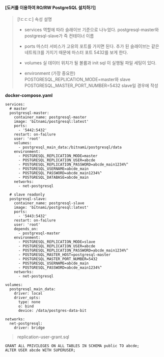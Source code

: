 #### [도커를 이용하여 RO/RW PostgreSQL 설치하기]

> [!ㄷㄷㄷ] 속성 설명
> 
> - services
역할에 따라 슬래이브 기준으로 나누었다. 
postgresql-master와 postgresql-slave가 즉 컨테이너 이름
> - ports
>   마스터 서비스가 고유의 포트를 가지면 된다.  추가 된 슬래이브는 같은 네트워크를 가지기 때문에 마스터 포트 5432를 보게 한다.
> 
> - volumes
>   실 데이터 위치가 될 볼륨과 init sql 이 실행될 파일 세팅이 있다.
> - environment (가장 중요한)
>   POSTGRESQL_REPLICATION_MODE=master와 slave
>   POSTGRESQL_MASTER_PORT_NUMBER=5432 slave일 경우에 작성
>   

**docker-compose.yaml**
``` Shell
services:
  # master
  postgresql-master:
    container_name: postgresql-master
    image: 'bitnami/postgresql:latest'
    ports:
      - '5442:5432'
    restart: on-failure
    user: 'root'
    volumes:
      - postgresql_main_data:/bitnami/postgresql/data
    environment:
      - POSTGRESQL_REPLICATION_MODE=master
      - POSTGRESQL_REPLICATION_USER=abcde
      - POSTGRESQL_REPLICATION_PASSWORD=abcde_main1234%^
      - POSTGRESQL_USERNAME=abcde_main
      - POSTGRESQL_PASSWORD=abcde_main1234%^
      - POSTGRESQL_DATABASE=abcde_main
    networks:
      - net-postgresql

  # slave readonly
  postgresql-slave:
    container_name: postgresql-slave
    image: 'bitnami/postgresql:latest'
    ports:
      - '5443:5432'
    restart: on-failure
    user: 'root'
    depends_on:
      - postgresql-master
    environment:
      - POSTGRESQL_REPLICATION_MODE=slave
      - POSTGRESQL_REPLICATION_USER=abcde
      - POSTGRESQL_REPLICATION_PASSWORD=abcde_main1234%^
      - POSTGRESQL_MASTER_HOST=postgresql-master
      - POSTGRESQL_MASTER_PORT_NUMBER=5432
      - POSTGRESQL_USERNAME=abcde_main
      - POSTGRESQL_PASSWORD=abcde_main1234%^
    networks:
      - net-postgresql

volumes:
  postgresql_main_data:
    driver: local
    driver_opts:
      type: none
      o: bind
      device: /data/postgres-data-bit

networks:
  net-postgresql:
    driver: bridge
```

> replication-user-grant.sql
``` Shell
GRANT ALL PRIVILEGES ON ALL TABLES IN SCHEMA public TO abcde;
ALTER USER abcde WITH SUPERUSER;
```
